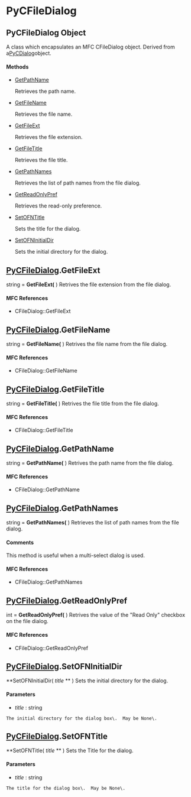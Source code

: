 # PyCFileDialog

## PyCFileDialog Object

A class which encapsulates an MFC CFileDialog object\.  Derived from a[PyCDialog](#pycdialog)object\.

#### Methods


  - [GetPathName](PyCFileDialog.md#pycfiledialoggetpathname)

    Retrieves the path name\.&nbsp;

  - [GetFileName](PyCFileDialog.md#pycfiledialoggetfilename)

    Retrieves the file name\.&nbsp;

  - [GetFileExt](PyCFileDialog.md#pycfiledialoggetfileext)

    Retrieves the file extension\.&nbsp;

  - [GetFileTitle](PyCFileDialog.md#pycfiledialoggetfiletitle)

    Retrieves the file title\.&nbsp;

  - [GetPathNames](PyCFileDialog.md#pycfiledialoggetpathnames)

    Retrieves the list of path names from the file dialog\.&nbsp;

  - [GetReadOnlyPref](PyCFileDialog.md#pycfiledialoggetreadonlypref)

    Retrieves the read-only preference\.&nbsp;

  - [SetOFNTitle](PyCFileDialog.md#pycfiledialogsetofntitle)

    Sets the title for the dialog\.&nbsp;

  - [SetOFNInitialDir](PyCFileDialog.md#pycfiledialogsetofninitialdir)

    Sets the initial directory for the dialog\.&nbsp;


## [PyCFileDialog](#pycfiledialog)\.GetFileExt

string \= **GetFileExt\(** \)
Retrives the file extension from the file dialog\.

#### MFC References


  - CFileDialog::GetFileExt

## [PyCFileDialog](#pycfiledialog)\.GetFileName

string \= **GetFileName\(** \)
Retrives the file name from the file dialog\.

#### MFC References


  - CFileDialog::GetFileName

## [PyCFileDialog](#pycfiledialog)\.GetFileTitle

string \= **GetFileTitle\(** \)
Retrives the file title from the file dialog\.

#### MFC References


  - CFileDialog::GetFileTitle

## [PyCFileDialog](#pycfiledialog)\.GetPathName

string \= **GetPathName\(** \)
Retrives the path name from the file dialog\.

#### MFC References


  - CFileDialog::GetPathName

## [PyCFileDialog](#pycfiledialog)\.GetPathNames

string \= **GetPathNames\(** \)
Retrieves the list of path names from the file dialog\.

#### Comments
This method is useful when a multi-select dialog is used\.

#### MFC References


  - CFileDialog::GetPathNames

## [PyCFileDialog](#pycfiledialog)\.GetReadOnlyPref

int \= **GetReadOnlyPref\(** \)
Retrives the value of the "Read Only" checkbox on the file dialog\.

#### MFC References


  - CFileDialog::GetReadOnlyPref

## [PyCFileDialog](#pycfiledialog)\.SetOFNInitialDir

 **SetOFNInitialDir\( *title* ** \)
Sets the initial directory for the dialog\.

#### Parameters


  -  *title* : string

    The initial directory for the dialog box\.  May be None\.

## [PyCFileDialog](#pycfiledialog)\.SetOFNTitle

 **SetOFNTitle\( *title* ** \)
Sets the Title for the dialog\.

#### Parameters


  -  *title* : string

    The title for the dialog box\.  May be None\.